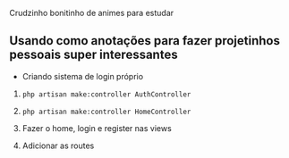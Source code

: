 <p>Crudzinho bonitinho de animes para estudar</p>

## Usando como anotações para fazer projetinhos pessoais super interessantes 

- Criando sistema de login próprio

1. `php artisan make:controller AuthController`

2. `php artisan make:controller HomeController`

3. <p>Fazer o home, login e register nas views</p>

4. <p>Adicionar as routes</p> 